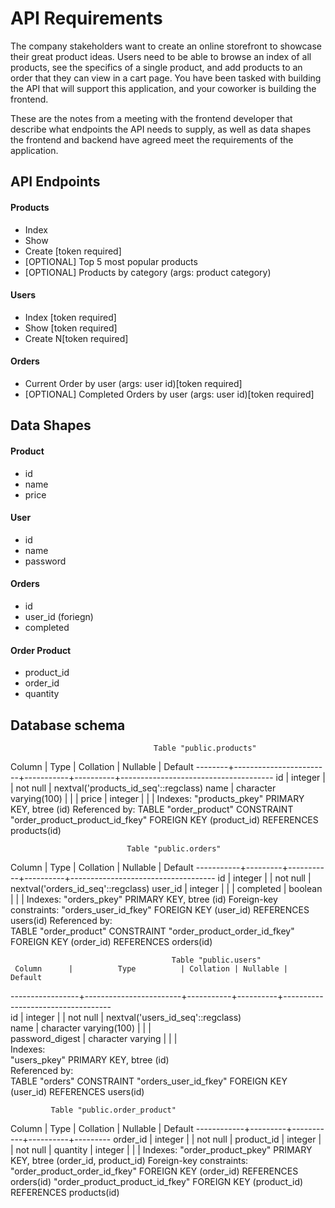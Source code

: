 # API Requirements
The company stakeholders want to create an online storefront to showcase their great product ideas. Users need to be able to browse an index of all products, see the specifics of a single product, and add products to an order that they can view in a cart page. You have been tasked with building the API that will support this application, and your coworker is building the frontend.

These are the notes from a meeting with the frontend developer that describe what endpoints the API needs to supply, as well as data shapes the frontend and backend have agreed meet the requirements of the application. 

## API Endpoints
#### Products
- Index 
- Show
- Create [token required]
- [OPTIONAL] Top 5 most popular products 
- [OPTIONAL] Products by category (args: product category)

#### Users
- Index [token required]
- Show [token required]
- Create N[token required]

#### Orders
- Current Order by user (args: user id)[token required]
- [OPTIONAL] Completed Orders by user (args: user id)[token required]

## Data Shapes
#### Product
-  id
- name
- price

#### User
- id
- name
- password

#### Orders
- id
- user_id (foriegn)
- completed

#### Order Product
- product_id
- order_id 
- quantity

## Database schema
                                    Table "public.products"
 Column |          Type          | Collation | Nullable |               Default
--------+------------------------+-----------+----------+--------------------------------------
 id     | integer                |           | not null | nextval('products_id_seq'::regclass)
 name   | character varying(100) |           |          |
 price  | integer                |           |          |
Indexes:
    "products_pkey" PRIMARY KEY, btree (id)
Referenced by:
    TABLE "order_product" CONSTRAINT "order_product_product_id_fkey" FOREIGN KEY (product_id) REFERENCES products(id)


                              Table "public.orders"
  Column   |  Type   | Collation | Nullable |              Default
-----------+---------+-----------+----------+------------------------------------
 id        | integer |           | not null | nextval('orders_id_seq'::regclass)
 user_id   | integer |           |          |
 completed | boolean |           |          |
Indexes:
    "orders_pkey" PRIMARY KEY, btree (id)
Foreign-key constraints:
    "orders_user_id_fkey" FOREIGN KEY (user_id) REFERENCES users(id)
Referenced by:  
    TABLE "order_product" CONSTRAINT "order_product_order_id_fkey" FOREIGN KEY (order_id) REFERENCES orders(id)  

                                        Table "public.users"  
     Column      |          Type          | Collation | Nullable |              Default  
-----------------+------------------------+-----------+----------+-----------------------------------  
 id              | integer                |           | not null | nextval('users_id_seq'::regclass)   
 name            | character varying(100) |           |          |  
 password_digest | character varying      |           |          |  
Indexes:  
    "users_pkey" PRIMARY KEY, btree (id)  
Referenced by:  
    TABLE "orders" CONSTRAINT "orders_user_id_fkey" FOREIGN KEY (user_id) REFERENCES users(id)  

             Table "public.order_product"
   Column   |  Type   | Collation | Nullable | Default
------------+---------+-----------+----------+---------
 order_id   | integer |           | not null |
 product_id | integer |           | not null |
 quantity   | integer |           |          |
Indexes:
    "order_product_pkey" PRIMARY KEY, btree (order_id, product_id)
Foreign-key constraints:
    "order_product_order_id_fkey" FOREIGN KEY (order_id) REFERENCES orders(id)
    "order_product_product_id_fkey" FOREIGN KEY (product_id) REFERENCES products(id)

